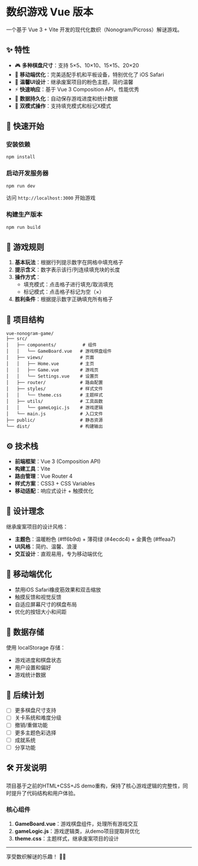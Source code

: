 # 数织游戏 Vue 版本

一个基于 Vue 3 + Vite 开发的现代化数织（Nonogram/Picross）解谜游戏。

## ✨ 特性

- 🎮 **多种棋盘尺寸**：支持 5×5、10×10、15×15、20×20
- 📱 **移动端优化**：完美适配手机和平板设备，特别优化了 iOS Safari
- 🎨 **温馨UI设计**：继承废案项目的粉色主题，简约温馨
- ⚡ **快速响应**：基于 Vue 3 Composition API，性能优秀
- 💾 **数据持久化**：自动保存游戏进度和统计数据
- 🔄 **双模式操作**：支持填充模式和标记X模式

## 🚀 快速开始

### 安装依赖
```bash
npm install
```

### 启动开发服务器
```bash
npm run dev
```

访问 `http://localhost:3000` 开始游戏

### 构建生产版本
```bash
npm run build
```

## 🎯 游戏规则

1. **基本玩法**：根据行列提示数字在网格中填充格子
2. **提示含义**：数字表示该行/列连续填充块的长度
3. **操作方式**：
   - 填充模式：点击格子进行填充/取消填充
   - 标记模式：点击格子标记为空（×）
4. **胜利条件**：根据提示数字正确填充所有格子

## 📁 项目结构

```
vue-nonogram-game/
├── src/
│   ├── components/          # 组件
│   │   └── GameBoard.vue   # 游戏棋盘组件
│   ├── views/              # 页面
│   │   ├── Home.vue        # 主页
│   │   ├── Game.vue        # 游戏页
│   │   └── Settings.vue    # 设置页
│   ├── router/             # 路由配置
│   ├── styles/             # 样式文件
│   │   └── theme.css       # 主题样式
│   ├── utils/              # 工具函数
│   │   └── gameLogic.js    # 游戏逻辑
│   └── main.js             # 入口文件
├── public/                 # 静态资源
└── dist/                   # 构建输出
```

## ⚙️ 技术栈

- **前端框架**：Vue 3 (Composition API)
- **构建工具**：Vite
- **路由管理**：Vue Router 4
- **样式方案**：CSS3 + CSS Variables
- **移动适配**：响应式设计 + 触摸优化

## 🎨 设计理念

继承废案项目的设计风格：
- **主题色**：温暖粉色 (#ff6b9d) + 薄荷绿 (#4ecdc4) + 金黄色 (#ffeaa7)
- **UI风格**：简约、温馨、浪漫
- **交互设计**：直观易用，专为移动端优化

## 📱 移动端优化

- 禁用iOS Safari橡皮筋效果和双击缩放
- 触摸反馈和视觉反馈
- 自适应屏幕尺寸的棋盘布局
- 优化的按钮大小和间距

## 💾 数据存储

使用 localStorage 存储：
- 游戏进度和棋盘状态
- 用户设置和偏好
- 游戏统计数据

## 🔮 后续计划

- [ ] 更多棋盘尺寸支持
- [ ] 关卡系统和难度分级
- [ ] 撤销/重做功能
- [ ] 更多主题色彩选择
- [ ] 成就系统
- [ ] 分享功能

## 🛠️ 开发说明

项目基于之前的HTML+CSS+JS demo重构，保持了核心游戏逻辑的完整性，同时提升了代码结构和用户体验。

### 核心组件

1. **GameBoard.vue**：游戏棋盘组件，处理所有游戏交互
2. **gameLogic.js**：游戏逻辑类，从demo项目提取并优化
3. **theme.css**：主题样式，继承废案项目的设计

---

享受数织解谜的乐趣！ 🧩✨